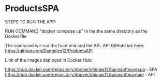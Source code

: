 # ProductsSPA

STEPS TO RUN THE APP:

RUN COMMAND "docker compose up" in the the same directory as the DockerFile

The command will run the front end and the API. API GitHubLink here: https://github.com/Dangeles12/ProductsAPI

Link of the images deployed in Docker Hub: 

https://hub.docker.com/repository/docker/dhimas12/hannsoftwarespa - SPA
https://hub.docker.com/repository/docker/dhimas12/hannsoftwareapi - API

